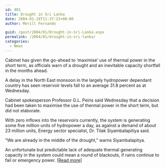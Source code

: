 ```yaml
---
id: 401
title: Drought in Sri Lanka
date: 2004-01-16T11:37:23+00:00
author: Merill Fernando

guid: /post/2004/01/Drought-in-Sri-Lanka.aspx
permalink: /2004/01/drought-in-sri-lanka/
categories:
  - News
---
```

<body xmlns="http://www.w3.org/1999/xhtml">
    <div class="Section1">
        <p>
            Cabinet has given the go-ahead to &lsquo;maximise&rsquo; use of thermal power in the
            short term, as officials warn of a drought and an inevitable capacity shortfall in
            the months ahead.
        </p>
        <p>
            A delay in the North East monsoon in the largely hydropower dependant country has
            seen reservoir levels fall to an average 31.8 percent as at Wednesday.
        </p>
        <p>
            Cabinet spokesperson Professor G.L. Peiris said Wednesday that a decision had been
            taken to maximise the use of thermal power in the short term, but did not elaborate.
        </p>
        <p>
            With zero inflows into the reservoirs currently, the system is generating some five
            million units of hydropower a day, as against a demand of about 23 million units,
            Energy sector specialist, Dr. Tilak Siyambalapitiya said.
        </p>
        <p>
            &ldquo;We are already in the middle of the drought,&rdquo; warns Siyambalapitya.
        </p>
        <p>
            An unfortunate but predictable lack of adequate thermal generating capacity in the
            system could mean a round of blackouts, if rains continue to fail or emergency power.
            [<a href="http://www.lankabusinessonline.com/full_story.php?subcatcode=4&amp;subcatname=Energy_|_Utilities&amp;newscode=525683724">Read
            more</a>]
        </p>
    </div>
</body>